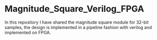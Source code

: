 # Magnitude_Square_Verilog_FPGA
In this repository I have shared the magnitude square module for 32-bit samples, the design is implemented in a pipeline fashion with verilog and implemented on FPGA.
